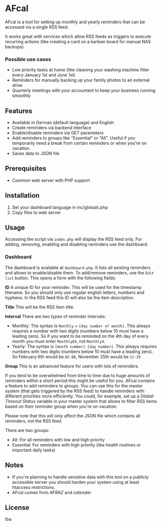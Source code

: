 # AFcal
AFcal is a tool for setting up monthly and yearly reminders that can be accessed via a single RSS feed.

It works great with services which allow RSS feeds as triggers to execute recurring actions (like creating a card on a kanban board for manual NAS backups).

### Possible use cases
* Low priority tasks at home (like cleaning your washing machine filter every January 1st and June 1st)
* Reminders for manually backing up your family photos to an external drive
* Quarterly meetings with your accountant to keep your business running smoothly

## Features
* Available in German (default language) and English
* Create reminders via backend interface
* Enable/disable reminders via GET parameters
* Add reminders to groups like "Essential" or "All". Useful if you temporarily need a break from certain reminders or when you're on vacation.
* Saves data to JSON file

## Prerequisites
* Common web server with PHP support

## Installation
1. Set your dashboard language in inc/globals.php
2. Copy files to web server

## Usage
Accessing the script via `index.php` will display the RSS feed only. For adding, removing, enabling and disabling reminders use the dashboard.

### Dashboard
The dashboard is available at `dashboard.php`. It lists all existing reminders and allows to enable/disable them. 
To add/remove reminders, use the `Edit list` button. This opens a form with the following fields:

**ID**
A unique ID for your reminder. This will be used for the timestamp filename. So you should only use regular english letters, numbers and hyphens. In the RSS feed this ID will also be the item description.

**Title**
This will be the RSS item title.

**Interval**
There are two types of reminder intervals:
* Monthly: The syntax is `Monthly` + `[day number of month]`. This always requires a number with two digits (numbers below 10 must have a leading zero). So if you want to be reminded on the 4th day of every month you must enter `Monthly04`, not `Monthly4`.
* Yearly: The syntax is `[month number]-[day number]`. This always requires numbers with two digits (numbers below 10 must have a leading zero). So February 6th would be `02-06`, November 25th would be `11-25`

**Group**
This is an advanced feature for users with lots of reminders.

If you tend to be overwhelmed from time to time due to huge amounts of reminders within a short period this might be useful for you. AFcal contains a feature to add reminders to groups. You can use this for the master system (that gets triggered by the RSS feed) to handle reminders with different priorities more efficiently. You could, for example, set up a *Global Timeout Status* variable in your master system that allows to filter RSS items based on their reminder group when you're on vacation.

Please note that this will only affect the JSON file which contains all reminders, not the RSS feed.

There are two groups:
* All: For all reminders with low and high priority
* Essential: For reminders with high priority (like health routines or important daily tasks)

## Notes

* If you're planning to handle sensitive data with this tool on a publicly accessible server you should harden your system using at least htaccess restrictions.
* AFcal comes from *AFRAZ* and *calendar*

## License
tba